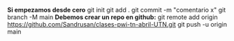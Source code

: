 **Si empezamos desde cero**
    git init
    git add .
    git commit -m "comentario x"
    git branch -M main
**Debemos crear un repo en github:**
    git remote add origin https://github.com/Sandrusan/clases-pwi-tn-abril-UTN.git
    git push -u origin main